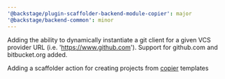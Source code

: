 ```yaml
---
'@backstage/plugin-scaffolder-backend-module-copier': major
'@backstage/backend-common': minor
---
```


Adding the ability to dynamically instantiate a git client for a given VCS provider URL (i.e. 'https://www.github.com'). Support for github.com and bitbucket.org added.

Adding a scaffolder action for creating projects from [copier](https://copier.readthedocs.io/en/stable/) templates
